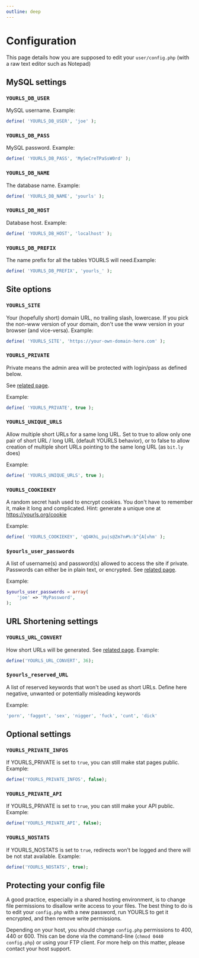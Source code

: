 ```yaml
---
outline: deep
---
```


# Configuration

This page details how you are supposed to edit your `user/config.php` (with a raw text editor such as Notepad)

## MySQL settings

### `YOURLS_DB_USER`

MySQL username. Example:

```php
define( 'YOURLS_DB_USER', 'joe' );
```

### `YOURLS_DB_PASS`

MySQL password. Example:

```php
define( 'YOURLS_DB_PASS', 'MySeCreTPaSsW0rd' );
```

### `YOURLS_DB_NAME`

The database name. Example:

```php
define( 'YOURLS_DB_NAME', 'yourls' );
```

### `YOURLS_DB_HOST`

Database host. Example:

```php
define( 'YOURLS_DB_HOST', 'localhost' );
```

### `YOURLS_DB_PREFIX`

The name prefix for all the tables YOURLS will need.Example:

```php
define( 'YOURLS_DB_PREFIX', 'yourls_' );
```

## Site options

### `YOURLS_SITE`

Your (hopefully short) domain URL, no trailing slash, lowercase. If you pick the non-www version of your domain, don't use the www version in your browser (and vice-versa). Example:

```php
define( 'YOURLS_SITE', 'https://your-own-domain-here.com' );
```

### `YOURLS_PRIVATE`

Private means the admin area will be protected with login/pass as defined below.

See [related page](/guide/essentials/private-or-public).

Example:

```php
define( 'YOURLS_PRIVATE', true );
```

### `YOURLS_UNIQUE_URLS`

Allow multiple short URLs for a same long URL.
Set to true to allow only one pair of short URL / long URL (default YOURLS behavior), or to false to allow creation of multiple short URLs pointing to the same long URL (as `bit.ly` does)

Example:

```php
define( 'YOURLS_UNIQUE_URLS', true );
```

### `YOURLS_COOKIEKEY`

A random secret hash used to encrypt cookies. You don't have to remember it, make it long and complicated. Hint: generate a unique one at <https://yourls.org/cookie>

Example:

```php
define( 'YOURLS_COOKIEKEY', 'qQ4KhL_pu|s@Zm7n#%:b^{A[vhm' );
```

### `$yourls_user_passwords`

A list of username(s) and password(s) allowed to access the site if private.
Passwords can either be in plain text, or encrypted. See [related page](/guide/essentials/credentials).

Example:

```php
$yourls_user_passwords = array(
    'joe' => 'MyPassword',
);
```

## URL Shortening settings

### `YOURLS_URL_CONVERT`

How short URLs will be generated. See [related page](/guide/essentials/charset). Example:

```php
define('YOURLS_URL_CONVERT', 36);
```

### `$yourls_reserved_URL`

A list of reserved keywords that won't be used as short URLs. Define here negative, unwanted or potentially misleading keywords

Example:

```php
'porn', 'faggot', 'sex', 'nigger', 'fuck', 'cunt', 'dick'
```

## Optional settings

### `YOURLS_PRIVATE_INFOS`

If YOURLS_PRIVATE is set to `true`, you can still make stat pages public. Example:

```php
define('YOURLS_PRIVATE_INFOS', false);
```

### `YOURLS_PRIVATE_API`

If YOURLS_PRIVATE is set to `true`, you can still make your API public. Example:

```php
define('YOURLS_PRIVATE_API', false);
```

### `YOURLS_NOSTATS`

If YOURLS_NOSTATS is set to `true`, redirects won't be logged and there will be not stat available. Example:

```php
define('YOURLS_NOSTATS', true);
```

## Protecting your config file

A good practice, especially in a shared hosting environment, is to change file permissions to disallow write access to your files. The best thing to do is to edit your `config.php` with a new password, run YOURLS to get it encrypted, and then remove write permissions.

Depending on your host, you should change `config.php` permissions to 400, 440 or 600. This can be done via the command-line (`chmod 0440 config.php`) or using your FTP client. For more help on this matter, please contact your host support.
